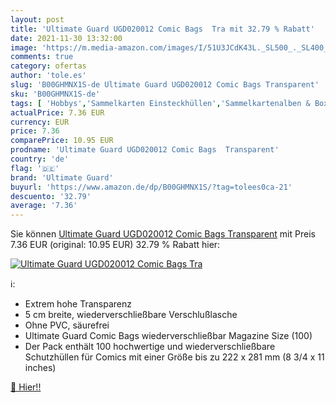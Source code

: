 ```yaml
---
layout: post
title: 'Ultimate Guard UGD020012 Comic Bags  Tra mit 32.79 % Rabatt'
date: 2021-11-30 13:32:00
image: 'https://m.media-amazon.com/images/I/51U3JCdK43L._SL500_._SL400_.jpg'
comments: true
category: ofertas
author: 'tole.es'
slug: 'B00GHMNX1S-de Ultimate Guard UGD020012 Comic Bags Transparent'
sku: 'B00GHMNX1S-de'
tags: [ 'Hobbys','Sammelkarten Einsteckhüllen','Sammelkartenalben & Boxen','Sammlerstücke','Setzkästen für Sammlermünzen & Briefmarken','Spielzeug','ultimate guard', ]
actualPrice: 7.36 EUR
currency: EUR
price: 7.36
comparePrice: 10.95 EUR
prodname: 'Ultimate Guard UGD020012 Comic Bags  Transparent'
country: 'de'
flag: '🇩🇪'
brand: 'Ultimate Guard'
buyurl: 'https://www.amazon.de/dp/B00GHMNX1S/?tag=tolees0ca-21'
descuento: '32.79'
average: '7.36'
---
```


Sie können [Ultimate Guard UGD020012 Comic Bags  Transparent](https://www.amazon.de/dp/B00GHMNX1S/?tag=tolees0ca-21) mit Preis 7.36 EUR (original: 10.95 EUR) 32.79 % Rabatt hier:

[![Ultimate Guard UGD020012 Comic Bags  Tra](https://m.media-amazon.com/images/I/51U3JCdK43L._SL500_._SL400_.jpg)](https://www.amazon.de/dp/B00GHMNX1S/?tag=tolees0ca-21)

ℹ️:

- Extrem hohe Transparenz
- 5 cm breite, wiederverschließbare Verschlußlasche
- Ohne PVC, säurefrei
- Ultimate Guard Comic Bags wiederverschließbar Magazine Size (100)
- Der Pack enthält 100 hochwertige und wiederverschließbare Schutzhüllen für Comics mit einer Größe bis zu 222 x 281 mm (8 3/4 x 11 inches)

[🛒 Hier!!](https://www.amazon.de/dp/B00GHMNX1S/?tag=tolees0ca-21)
